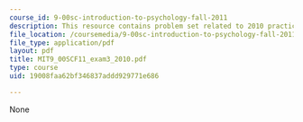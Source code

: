 ```yaml
---
course_id: 9-00sc-introduction-to-psychology-fall-2011
description: This resource contains problem set related to 2010 practice exam 3 questions.
file_location: /coursemedia/9-00sc-introduction-to-psychology-fall-2011/19008faa62bf346837addd929771e686_MIT9_00SCF11_exam3_2010.pdf
file_type: application/pdf
layout: pdf
title: MIT9_00SCF11_exam3_2010.pdf
type: course
uid: 19008faa62bf346837addd929771e686

---
```

None